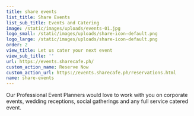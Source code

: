 ```yaml
---
title: share events
list_title: Share Events
list_sub_title: Events and Catering
image: /static/images/uploads/events-01.jpg
logo_small: /static/images/uploads/share-icon-default.png
logo_large: /static/images/uploads/share-icon-default.png
order: 2
view_title: Let us cater your next event
view_sub_title: ''
url: https://events.sharecafe.ph/
custom_action_name: Reserve Now
custom_action_url: https://events.sharecafe.ph/reservations.html
name: share-events
---
```

Our Professional Event Planners would love to work with you on corporate events, wedding receptions, social gatherings and any full service catered event.
